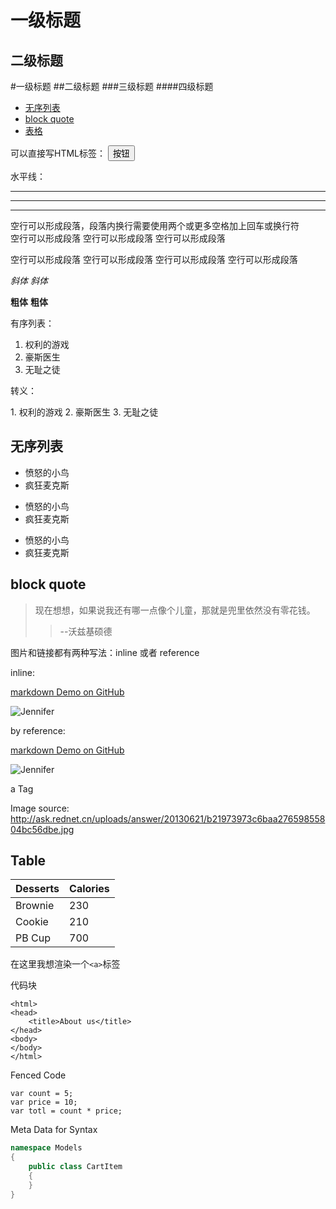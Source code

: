 一级标题
===
二级标题
---


#一级标题
##二级标题
###三级标题
####四级标题




- [无序列表](#无序列表)
- [block quote](#block-quote)
- [表格](#table)


可以直接写HTML标签：
<button>按钮</button>

水平线：

---
***
___

空行可以形成段落，段落内换行需要使用两个或更多空格加上回车或换行符  
空行可以形成段落
空行可以形成段落
空行可以形成段落

空行可以形成段落
空行可以形成段落
空行可以形成段落
空行可以形成段落




*斜体*
_斜体_

**粗体**
__粗体__


有序列表：

1. 权利的游戏
2. 豪斯医生
3. 无耻之徒

转义：

1\. 权利的游戏
2\. 豪斯医生
3\. 无耻之徒

无序列表
---

- 愤怒的小鸟
- 疯狂麦克斯

* 愤怒的小鸟
* 疯狂麦克斯

+ 愤怒的小鸟
+ 疯狂麦克斯


block quote
-----

>现在想想，如果说我还有哪一点像个儿童，那就是兜里依然没有零花钱。
>>--沃兹基硕德

图片和链接都有两种写法：inline 或者 reference

inline:

[markdown Demo on GitHub](https://github.com/patrickfly/markdownDemo "Title: This is a demo")

![Jennifer](http://ask.rednet.cn/uploads/answer/20130621/b21973973c6baa27659855804bc56dbe.jpg "Jennifer the girl")

by reference:

[markdown Demo on GitHub][Link1]

![Jennifer][Image1]

a Tag

Image source: <http://ask.rednet.cn/uploads/answer/20130621/b21973973c6baa27659855804bc56dbe.jpg>




[Link1]: https://github.com/patrickfly/markdownDemo "Title: This is a demo"
[Image1]: http://ask.rednet.cn/uploads/answer/20130621/b21973973c6baa27659855804bc56dbe.jpg "Jennifer the girl"


Table
---

Desserts | Calories
---------|-----------
Brownie  | 230
Cookie   | 210
PB Cup   | 700


在这里我想渲染一个`<a>`标签

代码块

	<html>
	<head>
		<title>About us</title>
	</head>
	<body>
	</body>
	</html>

Fenced Code

```
var count = 5;
var price = 10;
var totl = count * price;
```


Meta Data for Syntax

```csharp
namespace Models
{
	public class CartItem
	{
	}
}
```





